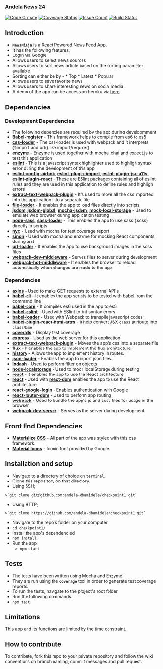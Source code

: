 ### Andela News 24

[![Code Climate](https://codeclimate.com/github/Boluwatifes/andela24/badges/gpa.svg)](https://codeclimate.com/github/Boluwatifes/andela24)
[![Coverage Status](https://coveralls.io/repos/github/Boluwatifes/andela24/badge.svg?branch=master)](https://coveralls.io/github/Boluwatifes/andela24?branch=master)
[![Issue Count](https://codeclimate.com/github/Boluwatifes/andela24/badges/issue_count.svg)](https://codeclimate.com/github/Boluwatifes/andela24)
[![Build Status](https://travis-ci.org/Boluwatifes/andela24.svg?branch=master)](https://travis-ci.org/Boluwatifes/andela24)

## Introduction
*  **`NewsNinja`** is a React Powered News Feed App.
*  It has the following features;
  *  Login via Google
  *  Allows users to select news sources
  *  Allows users to sort news article based on the sorting parameter available
  *  Sorting can either be by -
    *  Top
    *  Latest
    *  Popular
  *  Allows users to save favorite news 
  *  Allows users to share interesting news on social media
*  A demo of the app can be access on heroku via [here](https://newsninja.herokuapp.com)

## Dependencies

### Development Dependencies
*  The following depencies are required by the app during developmment
  *  **[Babel-register](https://www.npmjs.com/package/babel-register)** - This framework helps to compile from es6 to es5
  *  **[css-loader](https://www.npmjs.com/package/css-loader)** - The  css-loader is used with webpack and it interprets @import and url() like import/require()
  *  **[enzyme](https://www.npmjs.com/package/enzyme)** - Enzyme is used together with mocha, chai and expect.js to test this application
  *  **[eslint](https://www.npmjs.com/package/eslint)** - This is a javascript syntax highlighter used to highligh syntax error during the development of this app
  *  **[eslint-config-airbnb](https://www.npmjs.com/package/eslint-config-airbnb)**, **[eslint-plugin-import](https://www.npmjs.com/package/eslint-plugin-import)**, **[eslint-plugin-jsx-a11y](https://www.npmjs.com/package/eslint-plugin-jsx-a11y)**, **[eslint-plugin-react](https://www.npmjs.com/package/eslint-plugin-react)**  - These are ESlint packages containing all of eslint rules and they are used in this application to define rules and highligh errors
  *  **[extract-text-webpack-plugin](https://www.npmjs.com/package/extract-text-webpack-plugin)** - It's used to move all the css imported into the application into a separate file.
  *  **[file-loader](https://www.npmjs.com/package/file-loader)** - It enables the app to load files directly into scripts
  *  **[jsdom](https://www.npmjs.com/package/jsdom)**, **[jsdom-global](https://www.npmjs.com/package/jsdom-global)**, **[mocha-jsdom](https://www.npmjs.com/package/mocha-jsdom)**, **[mock-local-storage](https://www.npmjs.com/package/mock-local-storage)** - Used to emulate web browser during application testing
  *  **[node-sass](https://www.npmjs.com/package/node-sass)**, **[sass-loader](https://www.npmjs.com/package/sass-loader)** - This enables the app to use sass (.scss) directly in scripts
  *  **[nyc](https://www.npmjs.com/package/nyc)** - Used with mocha for test coverage report
  *  **[sinon](https://www.npmjs.com/package/sinon)** - Used with mocha and enzyme for mocking React components during test
  *  **[url-loader](https://www.npmjs.com/package/url-loader)** - It enables the app to use background images in the scss files
  *  **[webpack-dev-middleware](https://www.npmjs.com/package/webpack-dev-middleware)** - Serves files to server during development
  *  **[webpack-hot-middleware](https://www.npmjs.com/package/webpack-hot-middleware)** - It enables the browser to reload automatically when changes are made to the app

### Dependencies
*  **[axios](https://www.npmjs.com/package/axios)** - Used to make GET requests to external API's
*  **[babel-cli](https://www.npmjs.com/package/babel-cli)** - It enables the app scripts to be tested with babel from the command line
*  **[babel-core](https://www.npmjs.com/package/babel-core)** - It compiles es6 used in the app to es5
*  **[babel-eslint](https://www.npmjs.com/package/babel-eslint)** - Used with ESlint to lint syntax errors
*  **[babel-loader](https://www.npmjs.com/package/babel-loader)** - Used with Webpack to transpile javascript codes
*  **[babel-plugin-react-html-attrs](https://www.npmjs.com/package/babel-plugin-react-html-attrs)** - It help convert JSX `class` attribute into `className` 
*  **[coveralls](https://www.npmjs.com/package/coveralls)** - Display test coverage
*  **[express](https://www.npmjs.com/package/express)** - Used as the web server for this application
*  **[extract-text-webpack-plugin](https://www.npmjs.com/package/extract-text-webpack-plugin)** - Moves the app's css into a separate file
*  **[flux](https://www.npmjs.com/package/flux)** - It enables the app to implement the flux architecture
*  **[history](https://www.npmjs.com/package/history)** - Allows the app to implement history in routes.
*  **[json-loader](https://www.npmjs.com/package/json-loader)** - Enables the app to inport json files.
*  **[lodash](https://www.npmjs.com/package/lodash)** - Used to perform filter on objects
*  **[node-localstorage](https://www.npmjs.com/package/node-localstorage)** - Used to mock localStorage during testing
*  **[react](https://www.npmjs.com/package/react)** - It enables the app to use the React architecture
*  **[react](https://www.npmjs.com/package/react)** - Used with **[react-dom](https://www.npmjs.com/package/react-dom)** enables the app to use the React architecture
*  **[react-google-login](https://www.npmjs.com/package/react-google-login)** - Enables authentication with Google
*  **[react-router-dom](https://www.npmjs.com/package/react-router-dom)** - Used to perform app routing
*  **[webpack](https://www.npmjs.com/package/react-router-dom)** - Used to bundle the app's js and scss files for usage in the browser
*  **[webpack-dev-server](https://www.npmjs.com/package/webpack-dev-server)** - Serves as the server during development

## Front End Dependencies
*  **[Materialize CSS](http://materializecss.com/)** - All part of the app was styled with this css framework.
*  **[Material Icons](https://material.io/icons/)** - Iconic font provided by Google.

## Installation and setup
*  Navigate to a directory of choice on `terminal`.
*  Clone this repository on that directory.
  *  Using SSH;

    >`git clone git@github.com:andela-dbamidele/checkpoint1.git`

  *  Using HTTP;

    >`git clone https://github.com/andela-dbamidele/checkpoint1.git`

*  Navigate to the repo's folder on your computer
  *  `cd checkpoint1/`
*  Install the app's dependencied
  *  `npm install`
* Run the app
  *  `npm start`

## Tests
*  The tests have been written using Mocha and Enzyme.
*  They are run using the **`coverage`** tool in order to generate test coverage reports.
*  To run the tests, navigate to the project's root folder
*  Run the following commands.
  *  `npm test`
  
  
## Limitations
This app and its functions are limited by the time constraint.

## How to contribute
To contribute, fork this repo to your private repository and follow the wiki conventions on branch naming, commit messages and pull request.
